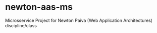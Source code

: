 # newton-aas-ms
Microsservice Project for Newton Paiva (Web Application Architectures) discipline/class

